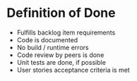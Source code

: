 # Definition of Done

- Fulfills backlog item requirements
- Code is documented
- No build / runtime errors
- Code review by peers is done
- Unit tests are done, if possible 
- User stories acceptance criteria is met
